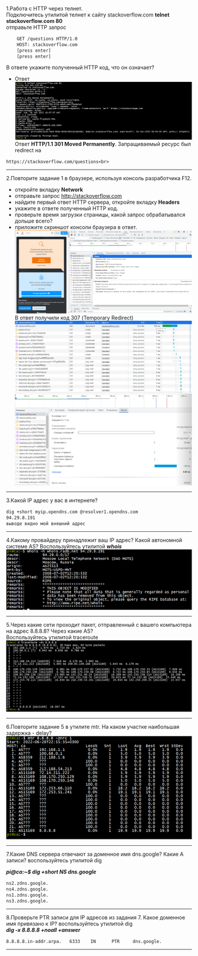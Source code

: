 1.Работа c HTTP через телнет.<br>
Подключитесь утилитой телнет к сайту stackoverflow.com **telnet stackoverflow.com 80**<br>
отправьте HTTP запрос<br>
```
	GET /questions HTTP/1.0
	HOST: stackoverflow.com
	[press enter]
	[press enter]
```
В ответе укажите полученный HTTP код, что он означает?<br>

-	Ответ<br>
![telnet stackoverflow.com 80](https://github.com/davlyatov-ts/Networks-1/blob/master/telnet.png)
Ответ **HTTP/1.1 301 Moved Permanently**. Запращиваемый ресурс был redirect на
```
https://stackoverflow.com/questions<br>
```
___
2.Повторите задание 1 в браузере, используя консоль разработчика F12.<br>
-	откройте вкладку **Network**
-	отправьте запрос http://stackoverflow.com
-	найдите первый ответ HTTP сервера, откройте вкладку **Headers**
-	укажите в ответе полученный HTTP код.
-	проверьте время загрузки страницы, какой запрос обрабатывался дольше всего?
-	приложите скриншот консоли браузера в ответ.<br>
![](https://github.com/davlyatov-ts/Networks-1/blob/master/red.png)
В ответ получили код 307 (Temporary Redirect)<br>
![](https://github.com/davlyatov-ts/Networks-1/blob/master/11.png)
![](https://github.com/davlyatov-ts/Networks-1/blob/master/22.png)

___
3.Какой IP адрес у вас в интернете?<br>
```
dig +short myip.opendns.com @resolver1.opendns.com
94.29.8.191
выводе видно мой внешний адрес
```
___
4.Какому провайдеру принадлежит ваш IP адрес? Какой автономной системе AS? Воспользуйтесь утилитой ***whois***<br>
![my ip](https://github.com/davlyatov-ts/Networks-1/blob/master/my%20ip.png)
___
5.Через какие сети проходит пакет, отправленный с вашего компьютера на адрес 8.8.8.8? Через какие AS?<br>
Воспользуйтесь утилитой traceroute<br>
![traceroute](https://github.com/davlyatov-ts/Networks-1/blob/master/traceroute.png)
___
6.Повторите задание 5 в утилите mtr. На каком участке наибольшая задержка - delay?
![mtr](https://github.com/davlyatov-ts/Networks-1/blob/master/mtr.png)
___
7.Какие DNS сервера отвечают за доменное имя dns.google? Какие A записи? воспользуйтесь утилитой dig<br>

***pi@ca:~$ dig +short NS dns.google***<br>
```
ns2.zdns.google.
ns4.zdns.google.
ns1.zdns.google.
ns3.zdns.google.
```
___
8.Проверьте PTR записи для IP адресов из задания 7. Какое доменное имя привязано к IP? воспользуйтесь утилитой dig<br>
***dig -x 8.8.8.8 +noall +answer***<br>
```
8.8.8.8.in-addr.arpa.   6333    IN      PTR     dns.google.
```
___

